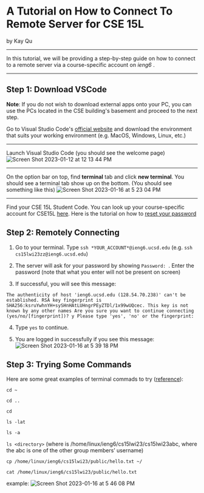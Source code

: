 # A Tutorial on How to Connect To Remote Server for CSE 15L
by Kay Qu

***

In this tutorial, we will be providing a step-by-step guide on how to connect to a remote server via a course-specific account on *ieng6* .

***

## Step 1: Download VSCode

**Note**: If you do not wish to download external apps onto your PC, you can use the PCs located in the CSE building's basement and proceed to the next step.

Go to Visual Studio Code's [official website](https://code.visualstudio.com/) and download the environment that suits your working environment (e.g. MacOS, Windows, Linux, etc.)

***

Launch Visual Studio Code (you should see the welcome page)
![Screen Shot 2023-01-12 at 12 13 44 PM](https://user-images.githubusercontent.com/104349171/212789306-17c732ca-9b96-4de9-8f20-c8f6bff0a370.jpg)

***


On the option bar on top, find **terminal** tab and click **new terminal**. You should see a terminal tab show up on the bottom. (You should see something like this)
![Screen Shot 2023-01-16 at 5 23 04 PM](https://user-images.githubusercontent.com/104349171/212789444-f204602a-e8c0-463b-8c38-d7a5614aaa6f.jpg)

***

Find your CSE 15L Student Code. You can look up your course-specific account for CSE15L [here](https://sdacs.ucsd.edu/~icc/index.php). Here is the tutorial on how to [reset your password](https://docs.google.com/document/d/1hs7CyQeh-MdUfM9uv99i8tqfneos6Y8bDU0uhn1wqho/edit) 

## Step 2: Remotely Connecting
  
1. Go to your terminal. Type `ssh *YOUR_ACCOUNT*@ieng6.ucsd.edu` (e.g. `ssh cs15lwi23zz@ieng6.ucsd.edu`)

2. The server will ask for your password by showing `Password: `. Enter the password (note that what you enter will not be present on screen) 

3. If successful, you will see this message: 


  `The authenticity of host 'ieng6.ucsd.edu (128.54.70.238)' can't be established.
  RSA key fingerprint is SHA256:ksruYwhnYH+sySHnHAtLUHngrPEyZTDl/1x99wUQcec.
  This key is not known by any other names
  Are you sure you want to continue connecting (yes/no/[fingerprint])? y
  Please type 'yes', 'no' or the fingerprint: `

4. Type `yes` to continue. 

5. You are logged in successfully if you see this message:
![Screen Shot 2023-01-16 at 5 39 18 PM](https://user-images.githubusercontent.com/104349171/212791083-e3b3bfb9-1bf5-47ab-bd13-9affae4c114d.jpg)


## Step 3: Trying Some Commands

Here are some great examples of terminal commads to try ([reference](https://ucsd-cse15l-w23.github.io/week/week1/#part-5--run-some-commands)):


`cd ~`

`cd ..`

`cd`

`ls -lat`

`ls -a`

`ls <directory>` (where <directory> is /home/linux/ieng6/cs15lwi23/cs15lwi23abc, where the abc is one of the other group members’ username)
  
`cp /home/linux/ieng6/cs15lwi23/public/hello.txt ~/`
  
`cat /home/linux/ieng6/cs15lwi23/public/hello.txt`
  
  example:
  ![Screen Shot 2023-01-16 at 5 46 08 PM](https://user-images.githubusercontent.com/104349171/212791788-aabe9cc5-61ee-4af5-a209-d4f80a910e0f.jpg)

  

